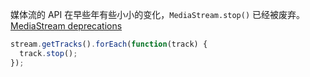 媒体流的 API 在早些年有些小小的变化，`MediaStream.stop()` 已经被废弃。[MediaStream deprecations](https://developer.chrome.com/blog/mediastream-deprecations?hl=en#stop-ended-and-active)

```js
stream.getTracks().forEach(function(track) {
  track.stop();
});
```
